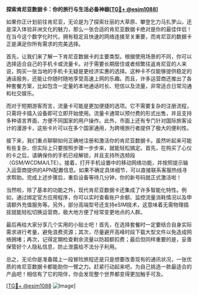 **探索肯尼亚数据卡：你的旅行与生活必备神器[[TG💪+ @esim1088](https://t.me/s/esim1088)]**

如果你正计划前往肯尼亚，无论是为了探索壮丽的大草原、攀登乞力马扎罗山，还是深入体验非洲文化的魅力，那么一张合适的肯尼亚数据卡绝对是你的最佳伴侣！在当今这个数字化时代，拥有稳定且快速的网络连接至关重要，而肯尼亚的数据卡正是满足你所有需求的完美选择。

首先，让我们来了解一下肯尼亚数据卡的主要类型。根据使用场景的不同，你可以选择适合自己的手机卡或流量卡。对于需要长期居住或者频繁往返肯尼亚的人来说，购买一张当地的手机卡无疑是更经济实惠的选择。这种卡不仅能够提供稳定的通话服务，还能让你随时随地享受高速上网的乐趣。而且，许多运营商还推出了各种套餐方案，比如包含一定量的本地通话时长、短信以及流量，非常适合日常沟通和社交娱乐。

而对于短期游客而言，流量卡可能是更加便捷的选项。它不需要复杂的注册流程，只需将卡插入设备即可立即开始使用。流量卡通常以预付费的形式出售，并且支持多种语言界面，方便不同国家的用户操作。此外，市面上还有专门针对国际旅客设计的漫游卡，这些卡片可以在多个国家通用，为跨境旅行者提供了极大的便利性。

接下来，我们重点聊聊如何正确地注册和激活你的肯尼亚数据卡。虽然听起来可能有些复杂，但实际上只要按照步骤一步步来，就能轻松搞定。首先，在购买了心仪的卡之后，请确保你的手机已经解锁，并且支持所选频段（GSM/WCDMA/LTE）。接着，打开手机设置中的移动网络功能，并按照提示输入运营商提供的APN配置信息。如果不确定具体细节，可以直接联系客服热线寻求帮助。完成上述步骤后，重启设备等待几分钟，你的新号码就正式激活啦！

当然啦，除了基本的功能之外，现代肯尼亚数据卡还集成了许多智能化特性。例如，通过绑定官方应用程序，你可以实时查看账户余额、监控流量消耗情况以及申请额外充值服务等。另外，部分高端型号还支持eSIM技术，这意味着无需物理插拔就能轻松切换运营商，极大地方便了经常变更地点的人群。

最后再给大家分享几个实用的小贴士吧！首先，在选择套餐时一定要结合自身实际需求进行考量，避免浪费资源；其次，尽量避开高峰时段下载大型文件以免造成网络拥堵；再次，记得定期检查剩余流量以防超额扣费；最后但同样重要的是，妥善保管好个人隐私信息，防止泄露给不法分子利用。

总之，无论你是准备踏上一段冒险旅程还是只是想要改善现有的通讯状况，一张优质的肯尼亚数据卡都能助你一臂之力。赶紧行动起来吧，为自己挑选一款最适合的产品吧！相信有了它的陪伴，你会发现整个世界都变得更加触手可及。

[[TG💪+ @esim1088](https://t.me/s/esim1088) ![Image](https://i.postimg.cc/4NQfJmqS/Snipaste-2025-05-13-00-14-12.png)]